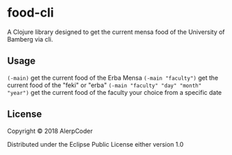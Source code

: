 # food-cli

A Clojure library designed to get the current mensa food of the University of Bamberg via cli.

## Usage

`(-main)` get the current food of the Erba Mensa
`(-main "faculty")` get the current food of the "feki" or "erba"
`(-main "faculty" "day" "month" "year")` get the current food of the faculty your choice from a specific date

## License

Copyright © 2018 AlerpCoder

Distributed under the Eclipse Public License either version 1.0